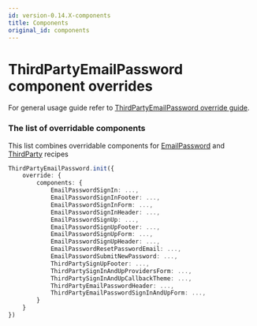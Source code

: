 ```yaml
---
id: version-0.14.X-components
title: Components
original_id: components
---
```


# ThirdPartyEmailPassword component overrides
For general usage guide refer to [ThirdPartyEmailPassword override guide](/docs/thirdpartyemailpassword/advanced-customizations/react-component-override/usage).

### The list of overridable components

This list combines overridable components for [EmailPassword](/docs/auth-react/docs/emailpassword/override/components) and [ThirdParty](/docs/auth-react/docs/thirdparty/override/components) recipes

<!--DOCUSAURUS_CODE_TABS-->
<!--ReactJS-->
```ts
ThirdPartyEmailPassword.init({
    override: {
        components: {
            EmailPasswordSignIn: ...,
            EmailPasswordSignInFooter: ...,
            EmailPasswordSignInForm: ...,
            EmailPasswordSignInHeader: ...,
            EmailPasswordSignUp: ...,
            EmailPasswordSignUpFooter: ...,
            EmailPasswordSignUpForm: ...,
            EmailPasswordSignUpHeader: ...,
            EmailPasswordResetPasswordEmail: ...,
            EmailPasswordSubmitNewPassword: ...,
            ThirdPartySignUpFooter: ...,
            ThirdPartySignInAndUpProvidersForm: ...,
            ThirdPartySignInAndUpCallbackTheme: ...,
            ThirdPartyEmailPasswordHeader: ...,
            ThirdPartyEmailPasswordSignInAndUpForm: ...,
        }
    }
})
```
<!--END_DOCUSAURUS_CODE_TABS-->

